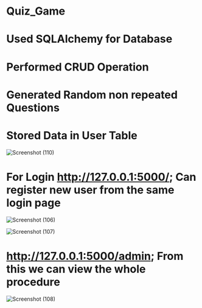 # Quiz_Game
# Used SQLAlchemy for Database
# Performed CRUD Operation
# Generated Random non repeated Questions
# Stored Data in User Table

![Screenshot (110)](https://user-images.githubusercontent.com/120724164/220900422-e70be6d5-9dde-4777-97b9-8620230ef593.png)


# For Login http://127.0.0.1:5000/; Can register new user from the same login page

![Screenshot (106)](https://user-images.githubusercontent.com/120724164/220899509-e0a1b4b4-5523-40bb-95c9-0dbb20189563.png)


![Screenshot (107)](https://user-images.githubusercontent.com/120724164/220899841-3bd71a20-e619-48ae-a1d5-df0f09a578ce.png)



# http://127.0.0.1:5000/admin; From this we can view the whole procedure


![Screenshot (108)](https://user-images.githubusercontent.com/120724164/220899879-694eb6a1-d453-49a5-a56b-b9634ce0681b.png)
